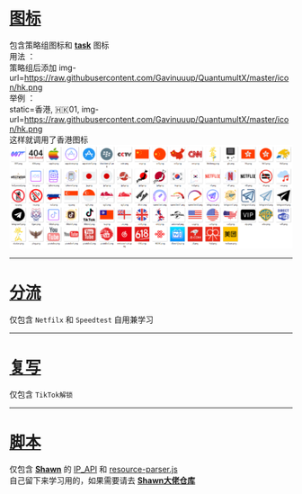 # [图标](/icon)
包含策略组图标和 **[task](/cron)** 图标  
用法 ：  
策略组后添加 img-url=https://raw.githubusercontent.com/Gavinuuup/QuantumultX/master/icon/hk.png  
举例 ：  
static=香港, 🇭🇰01, img-url=https://raw.githubusercontent.com/Gavinuuup/QuantumultX/master/icon/hk.png  
这样就调用了香港图标
![Alt text](https://github.com/Gavinuuup/QuantumultX/blob/master/icon/show/show.png)  
***  
# [分流](/Filter)
仅包含 `Netfilx` 和 `Speedtest` 自用兼学习  
***  
# [复写](/Rewrite)
仅包含 `TikTok解锁`  
***  
# [脚本](/Script)
仅包含 **[Shawn](https://github.com/KOP-XIAO)** 的 [IP_API](/https://github.com/Gavinuuup/QuantumultX/blob/master/Script/IP_API.js) 和 [resource-parser.js](/https://github.com/Gavinuuup/QuantumultX/blob/master/Script/resource-parser.js)   
自己留下来学习用的，如果需要请去 **[Shawn大佬仓库](https://github.com/KOP-XIAO/QuantumultX/tree/master/Scripts)**
